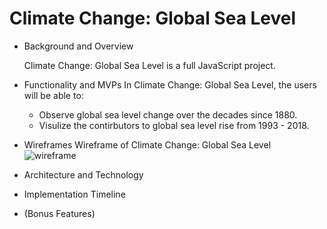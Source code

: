 # Climate Change: Global Sea Level


* Background and Overview 
    
    Climate Change: Global Sea Level is a full JavaScript project.

* Functionality and MVPs 
    In Climate Change: Global Sea Level, the users will be able to: 
    * Observe global sea level change over the decades since 1880.
    * Visulize the contirbutors to global sea level rise from 1993 - 2018.

* Wireframes 
    Wireframe of Climate Change: Global Sea Level 
    ![wireframe](https://jsproject.s3.amazonaws.com/Screen+Shot+2020-04-27+at+11.42.42+AM.png)



* Architecture and Technology 

* Implementation Timeline 

* (Bonus Features)
